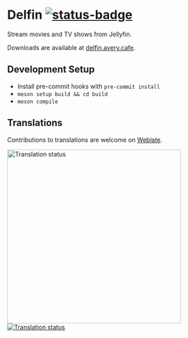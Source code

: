 # Delfin [![status-badge](https://ci.codeberg.org/api/badges/12819/status.svg)](https://ci.codeberg.org/repos/12819)

Stream movies and TV shows from Jellyfin.

Downloads are available at [delfin.avery.cafe](https://delfin.avery.cafe/).

## Development Setup

- Install pre-commit hooks with `pre-commit install`
- `meson setup build && cd build`
- `meson compile`

## Translations

Contributions to translations are welcome on [Weblate](https://translate.codeberg.org/projects/delfin/).

<a href="https://translate.codeberg.org/engage/delfin/">
    <img src="https://translate.codeberg.org/widget/delfin/open-graph.png" alt="Translation status" width="400px" />
</a>

<br />
<a href="https://translate.codeberg.org/engage/delfin/">
    <img src="https://translate.codeberg.org/widget/delfin/multi-auto.svg" alt="Translation status" />
</a>

